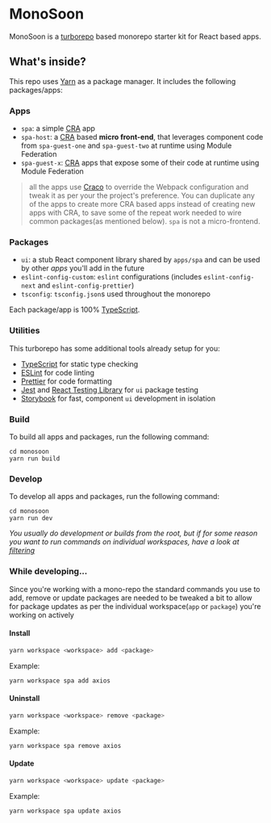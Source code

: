 # MonoSoon

MonoSoon is a [turborepo](https://turborepo.org/) based monorepo starter kit for React based apps.


## What's inside?

This repo uses [Yarn](https://classic.yarnpkg.com/lang/en/) as a package manager. It includes the following packages/apps:

### Apps
- `spa`: a simple [CRA](https://create-react-app.dev/) app
- `spa-host`: a [CRA](https://create-react-app.dev/) based **micro front-end**, that leverages component code from `spa-guest-one` and `spa-guest-two` at runtime using Module Federation
- `spa-guest-x`: [CRA](https://create-react-app.dev/) apps that expose some of their code at runtime using Module Federation

> all the apps use [Craco](https://www.npmjs.com/package/@craco/craco) to override the Webpack configuration and tweak it as per your the project's preference. You can duplicate any of the apps to create more CRA based apps instead of creating new apps with CRA, to save some of the repeat work needed to wire common packages(as mentioned below). `spa` is not a micro-frontend.

### Packages
- `ui`: a stub React component library shared by `apps/spa` and can be used by other _apps_ you'll add in the future
- `eslint-config-custom`: `eslint` configurations (includes `eslint-config-next` and `eslint-config-prettier`)
- `tsconfig`: `tsconfig.json`s used throughout the monorepo

Each package/app is 100% [TypeScript](https://www.typescriptlang.org/).

### Utilities

This turborepo has some additional tools already setup for you:

- [TypeScript](https://www.typescriptlang.org/) for static type checking
- [ESLint](https://eslint.org/) for code linting
- [Prettier](https://prettier.io) for code formatting
- [Jest](https://jestjs.io/) and [React Testing Library](https://testing-library.com/docs/react-testing-library/intro/) for `ui` package  testing
- [Storybook](https://storybook.js.org/) for fast, component `ui` development in isolation

### Build

To build all apps and packages, run the following command:

```
cd monosoon
yarn run build
```

### Develop

To develop all apps and packages, run the following command:

```
cd monosoon
yarn run dev
```

_You usually do development or builds from the root, but if for some reason you want to run commands on individual workspaces, have a look at [filtering](https://turborepo.org/docs/core-concepts/filtering)_

### While developing...
Since you're working with a mono-repo the standard commands you use to add, remove or update packages are needed to be tweaked a bit to allow for package updates as per the individual workspace(`app` or `package`) you're working on actively

#### Install

```sh
yarn workspace <workspace> add <package>
```
Example:
```
yarn workspace spa add axios
```

#### Uninstall

```sh
yarn workspace <workspace> remove <package>
```
Example:
```
yarn workspace spa remove axios
```

#### Update

```sh
yarn workspace <workspace> update <package>
```
Example:
```
yarn workspace spa update axios
```
